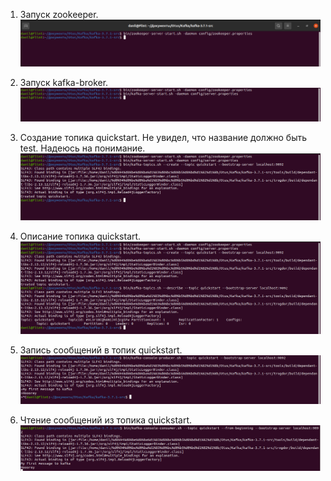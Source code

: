 1. Запуск zookeeper.
   ![Запуск zookeeper](./screenshots/zookeeper-start.png)

2. Запуск kafka-broker.
   ![Запуск kafka-broker](./screenshots/kafka-start.png)

3. Создание топика quickstart. Не увидел, что название должно быть test. Надеюсь на понимание.
   ![Создание топика quickstart](./screenshots/create-topic.png)

4. Описание топика quickstart.
   ![Описание топика quickstart](./screenshots/describe-topik.png)

5. Запись сообщений в топик quickstart.
   ![Запись сообщений в топик quickstart](./screenshots/send-messages-to-kafka.png)

6. Чтение сообщений из топика quickstart.
   ![Чтение сообщений из топика quickstart.](./screenshots/kafka-output.png)